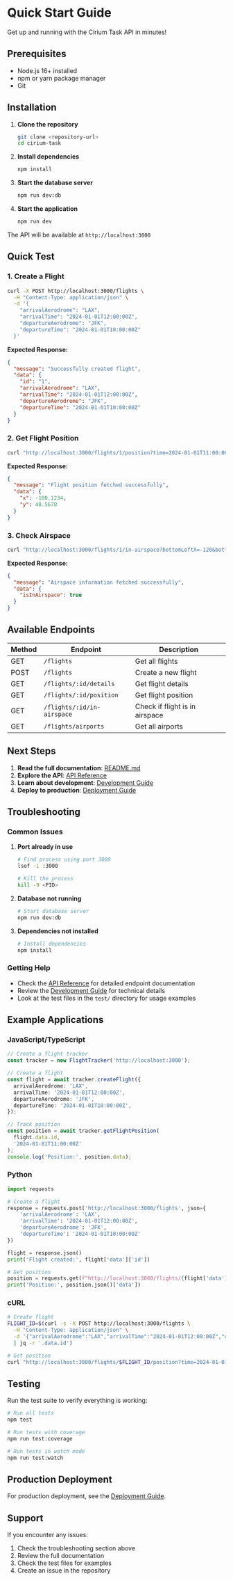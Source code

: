 # Quick Start Guide

Get up and running with the Cirium Task API in minutes!

## Prerequisites

- Node.js 16+ installed
- npm or yarn package manager
- Git

## Installation

1. **Clone the repository**

   ```bash
   git clone <repository-url>
   cd cirium-task
   ```

2. **Install dependencies**

   ```bash
   npm install
   ```

3. **Start the database server**

   ```bash
   npm run dev:db
   ```

4. **Start the application**
   ```bash
   npm run dev
   ```

The API will be available at `http://localhost:3000`

## Quick Test

### 1. Create a Flight

```bash
curl -X POST http://localhost:3000/flights \
  -H "Content-Type: application/json" \
  -d '{
    "arrivalAerodrome": "LAX",
    "arrivalTime": "2024-01-01T12:00:00Z",
    "departureAerodrome": "JFK",
    "departureTime": "2024-01-01T10:00:00Z"
  }'
```

**Expected Response:**

```json
{
  "message": "Successfully created flight",
  "data": {
    "id": "1",
    "arrivalAerodrome": "LAX",
    "arrivalTime": "2024-01-01T12:00:00Z",
    "departureAerodrome": "JFK",
    "departureTime": "2024-01-01T10:00:00Z"
  }
}
```

### 2. Get Flight Position

```bash
curl "http://localhost:3000/flights/1/position?time=2024-01-01T11:00:00Z"
```

**Expected Response:**

```json
{
  "message": "Flight position fetched successfully",
  "data": {
    "x": -100.1234,
    "y": 40.5678
  }
}
```

### 3. Check Airspace

```bash
curl "http://localhost:3000/flights/1/in-airspace?bottomLeftX=-120&bottomLeftY=30&topRightX=-110&topRightY=40"
```

**Expected Response:**

```json
{
  "message": "Airspace information fetched successfully",
  "data": {
    "isInAirspace": true
  }
}
```

## Available Endpoints

| Method | Endpoint                   | Description                    |
| ------ | -------------------------- | ------------------------------ |
| GET    | `/flights`                 | Get all flights                |
| POST   | `/flights`                 | Create a new flight            |
| GET    | `/flights/:id/details`     | Get flight details             |
| GET    | `/flights/:id/position`    | Get flight position            |
| GET    | `/flights/:id/in-airspace` | Check if flight is in airspace |
| GET    | `/flights/airports`        | Get all airports               |

## Next Steps

1. **Read the full documentation**: [README.md](../README.md)
2. **Explore the API**: [API Reference](API_REFERENCE.md)
3. **Learn about development**: [Development Guide](DEVELOPMENT.md)
4. **Deploy to production**: [Deployment Guide](DEPLOYMENT.md)

## Troubleshooting

### Common Issues

1. **Port already in use**

   ```bash
   # Find process using port 3000
   lsof -i :3000

   # Kill the process
   kill -9 <PID>
   ```

2. **Database not running**

   ```bash
   # Start database server
   npm run dev:db
   ```

3. **Dependencies not installed**
   ```bash
   # Install dependencies
   npm install
   ```

### Getting Help

- Check the [API Reference](API_REFERENCE.md) for detailed endpoint documentation
- Review the [Development Guide](DEVELOPMENT.md) for technical details
- Look at the test files in the `test/` directory for usage examples

## Example Applications

### JavaScript/TypeScript

```typescript
// Create a flight tracker
const tracker = new FlightTracker('http://localhost:3000');

// Create a flight
const flight = await tracker.createFlight({
  arrivalAerodrome: 'LAX',
  arrivalTime: '2024-01-01T12:00:00Z',
  departureAerodrome: 'JFK',
  departureTime: '2024-01-01T10:00:00Z',
});

// Track position
const position = await tracker.getFlightPosition(
  flight.data.id,
  '2024-01-01T11:00:00Z'
);
console.log('Position:', position.data);
```

### Python

```python
import requests

# Create a flight
response = requests.post('http://localhost:3000/flights', json={
    'arrivalAerodrome': 'LAX',
    'arrivalTime': '2024-01-01T12:00:00Z',
    'departureAerodrome': 'JFK',
    'departureTime': '2024-01-01T10:00:00Z'
})

flight = response.json()
print('Flight created:', flight['data']['id'])

# Get position
position = requests.get(f"http://localhost:3000/flights/{flight['data']['id']}/position?time=2024-01-01T11:00:00Z")
print('Position:', position.json()['data'])
```

### cURL

```bash
# Create flight
FLIGHT_ID=$(curl -s -X POST http://localhost:3000/flights \
  -H "Content-Type: application/json" \
  -d '{"arrivalAerodrome":"LAX","arrivalTime":"2024-01-01T12:00:00Z","departureAerodrome":"JFK","departureTime":"2024-01-01T10:00:00Z"}' \
  | jq -r '.data.id')

# Get position
curl "http://localhost:3000/flights/$FLIGHT_ID/position?time=2024-01-01T11:00:00Z"
```

## Testing

Run the test suite to verify everything is working:

```bash
# Run all tests
npm test

# Run tests with coverage
npm run test:coverage

# Run tests in watch mode
npm run test:watch
```

## Production Deployment

For production deployment, see the [Deployment Guide](DEPLOYMENT.md).

## Support

If you encounter any issues:

1. Check the troubleshooting section above
2. Review the full documentation
3. Check the test files for examples
4. Create an issue in the repository
